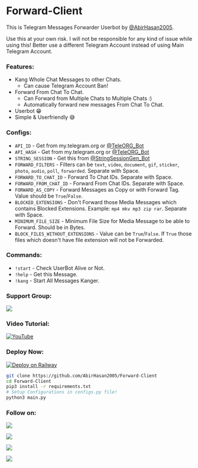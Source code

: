 # Forward-Client
This is Telegram Messages Forwarder Userbot by [@AbirHasan2005](https://github.com/AbirHasan2005).

Use this at your own risk. I will not be responsible for any kind of issue while using this! Better use a different Telegram Account instead of using Main Telegram Account.

### Features:
- Kang Whole Chat Messages to other Chats.
    - Can cause Telegram Account Ban!
- Forward From Chat To Chat.
    - Can Forward from Multiple Chats to Multiple Chats :)
    - Automatically forward new messages From Chat To Chat.
- Userbot 😁
- Simple & Userfriendly 😅

### Configs:
- `API_ID` - Get from my.telegram.org or [@TeleORG_Bot](https://t.me/TeleORG_Bot)
- `API_HASH` - Get from my.telegram.org or [@TeleORG_Bot](https://t.me/TeleORG_Bot)
- `STRING_SESSION` - Get this from [@StringSessionGen_Bot](https://t.me/StringSessionGen_Bot)
- `FORWARD_FILTERS` - Filters can be `text`, `video`, `document`, `gif`, `sticker`, `photo`, `audio`, `poll`, `forwarded`. Separate with Space.
- `FORWARD_TO_CHAT_ID` - Forward To Chat IDs. Separate with Space.
- `FORWARD_FROM_CHAT_ID` - Forward From Chat IDs. Separate with Space.
- `FORWARD_AS_COPY` - Forward Messages as Copy or with Forward Tag. Value should be `True`/`False`.
- `BLOCKED_EXTENSIONS` - Don't Forward those Media Messages which contains Blocked Extensions. Example: `mp4 mkv mp3 zip rar`. Separate with Space.
- `MINIMUM_FILE_SIZE` - Minimum File Size for Media Message to be able to Forward. Should be in Bytes.
- `BLOCK_FILES_WITHOUT_EXTENSIONS` - Value can be `True`/`False`. If `True` those files which doesn't have file extension will not be Forwarded.

### **Commands:**
- `!start` - Check UserBot Alive or Not.
- `!help` - Get this Message.
- `!kang` - Start All Messages Kanger.

### Support Group:
<a href="https://t.me/linux_repo"><img src="https://img.shields.io/badge/Telegram-Join%20Telegram%20Group-blue.svg?logo=telegram"></a>

### Video Tutorial:
[![YouTube](https://img.shields.io/badge/YouTube-Video%20Tutorial-red?logo=youtube)](https://youtu.be/_xuptk2KUbk)

### Deploy Now:
[![Deploy on Railway](https://railway.app/button.svg)](https://railway.app/new/template?template=https%3A%2F%2Fgithub.com%2F2car-ben%2FForward-Client&envs=API_ID%2CAPI_HASH%2CBLOCK_FILES_WITHOUT_EXTENSIONS%2CBLOCKED_EXTENSIONS%2CFORWARD_AS_COPY%2CFORWARD_FILTERS%2CFORWARD_FROM_CHAT_ID%2CFORWARD_TO_CHAT_ID%2CMINIMUM_FILE_SIZE%2CSTRING_SESSION&optionalEnvs=BLOCK_FILES_WITHOUT_EXTENSIONS%2CBLOCKED_EXTENSIONS%2CFORWARD_AS_COPY%2CFORWARD_FILTERS%2CMINIMUM_FILE_SIZE&API_IDDesc=Get+this+value+from+my.telegram.org+or+%40TeleORG_Bot&API_HASHDesc=Get+this+value+from+my.telegram.org+or+%40TeleORG_Bot&BLOCK_FILES_WITHOUT_EXTENSIONSDesc=Value+can+be+%60True%60%2F%60False%60.+If+%60True%60+those+files+which+doesn%27t+have+file+extension+will+not+be+Forwarded.&BLOCKED_EXTENSIONSDesc=Don%27t+Forward+those+Media+Messages+which+contains+Blocked+Extensions.+Example%3A+%60mp4+mkv+mp3+zip+rar%60.+Separate+with+Space.&FORWARD_AS_COPYDesc=Forward+Messages+as+Copy+or+with+Forward+Tag.+Value+should+be+True%2FFalse.&FORWARD_FILTERSDesc=Filters+can+be+%60text%60%2C+%60video%60%2C+%60document%60%2C+%60gif%60%2C+%60sticker%60%2C+%60photo%60%2C+%60audio%60%2C+%60poll%60%2C+%60forwarded%60.+Separate+with+Space.&FORWARD_FROM_CHAT_IDDesc=Forward+From+Chat+IDs.+Separate+with+Space.&FORWARD_TO_CHAT_IDDesc=Forward+To+Chat+IDs.+Separate+with+Space.&MINIMUM_FILE_SIZEDesc=Minimum+File+Size+for+Media+Message+to+be+able+to+Forward.+Should+be+in+Bytes.&STRING_SESSIONDesc=Get+this+from+%40StringSessionGen_Bot)
```sh
git clone https://github.com/AbirHasan2005/Forward-Client
cd Forward-Client
pip3 install -r requirements.txt
# Setup Configurations in configs.py file!
python3 main.py
```

### Follow on:
<p align="left">
<a href="https://github.com/AbirHasan2005"><img src="https://img.shields.io/badge/GitHub-Follow%20on%20GitHub-inactive.svg?logo=github"></a>
</p>
<p align="left">
<a href="https://twitter.com/AbirHasan2005"><img src="https://img.shields.io/badge/Twitter-Follow%20on%20Twitter-informational.svg?logo=twitter"></a>
</p>
<p align="left">
<a href="https://facebook.com/AbirHasan2005"><img src="https://img.shields.io/badge/Facebook-Follow%20on%20Facebook-blue.svg?logo=facebook"></a>
</p>
<p align="left">
<a href="https://instagram.com/AbirHasan2005"><img src="https://img.shields.io/badge/Instagram-Follow%20on%20Instagram-important.svg?logo=instagram"></a>
</p>
